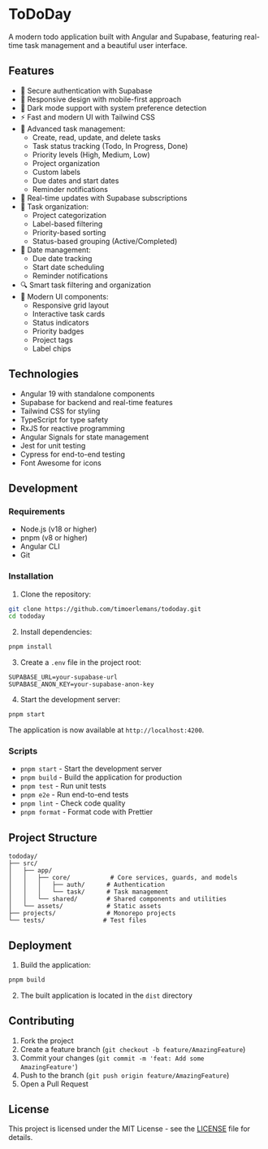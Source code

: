 # ToDoDay

A modern todo application built with Angular and Supabase, featuring real-time task management and a beautiful user interface.

## Features

- 🔐 Secure authentication with Supabase
- 📱 Responsive design with mobile-first approach
- 🌙 Dark mode support with system preference detection
- ⚡ Fast and modern UI with Tailwind CSS
- 📝 Advanced task management:
  - Create, read, update, and delete tasks
  - Task status tracking (Todo, In Progress, Done)
  - Priority levels (High, Medium, Low)
  - Project organization
  - Custom labels
  - Due dates and start dates
  - Reminder notifications
- 🔄 Real-time updates with Supabase subscriptions
- 🎯 Task organization:
  - Project categorization
  - Label-based filtering
  - Priority-based sorting
  - Status-based grouping (Active/Completed)
- 📅 Date management:
  - Due date tracking
  - Start date scheduling
  - Reminder notifications
- 🔍 Smart task filtering and organization
- 🎨 Modern UI components:
  - Responsive grid layout
  - Interactive task cards
  - Status indicators
  - Priority badges
  - Project tags
  - Label chips

## Technologies

- Angular 19 with standalone components
- Supabase for backend and real-time features
- Tailwind CSS for styling
- TypeScript for type safety
- RxJS for reactive programming
- Angular Signals for state management
- Jest for unit testing
- Cypress for end-to-end testing
- Font Awesome for icons

## Development

### Requirements

- Node.js (v18 or higher)
- pnpm (v8 or higher)
- Angular CLI
- Git

### Installation

1. Clone the repository:

```bash
git clone https://github.com/timoerlemans/tododay.git
cd tododay
```

2. Install dependencies:

```bash
pnpm install
```

3. Create a `.env` file in the project root:

```env
SUPABASE_URL=your-supabase-url
SUPABASE_ANON_KEY=your-supabase-anon-key
```

4. Start the development server:

```bash
pnpm start
```

The application is now available at `http://localhost:4200`.

### Scripts

- `pnpm start` - Start the development server
- `pnpm build` - Build the application for production
- `pnpm test` - Run unit tests
- `pnpm e2e` - Run end-to-end tests
- `pnpm lint` - Check code quality
- `pnpm format` - Format code with Prettier

## Project Structure

```
tododay/
├── src/
│   ├── app/
│   │   ├── core/           # Core services, guards, and models
│   │   │   ├── auth/      # Authentication
│   │   │   └── task/      # Task management
│   │   └── shared/        # Shared components and utilities
│   └── assets/            # Static assets
├── projects/              # Monorepo projects
└── tests/                # Test files
```

## Deployment

1. Build the application:

```bash
pnpm build
```

2. The built application is located in the `dist` directory

## Contributing

1. Fork the project
2. Create a feature branch (`git checkout -b feature/AmazingFeature`)
3. Commit your changes (`git commit -m 'feat: Add some AmazingFeature'`)
4. Push to the branch (`git push origin feature/AmazingFeature`)
5. Open a Pull Request

## License

This project is licensed under the MIT License - see the [LICENSE](LICENSE) file for details.
